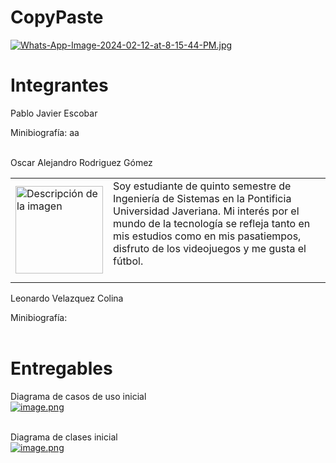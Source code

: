 # CopyPaste
[![Whats-App-Image-2024-02-12-at-8-15-44-PM.jpg](https://i.postimg.cc/59L0D3Wm/Whats-App-Image-2024-02-12-at-8-15-44-PM.jpg)](https://postimg.cc/MXZqQ1Tc)

# Integrantes
Pablo Javier Escobar <br>

Minibiografía: aa<br><br>


Oscar Alejandro Rodriguez Gómez<br>
<table>
  <tr>
    <td>
      <a href="https://postimg.cc/qzkhgtfQ">
        <img src="https://i.postimg.cc/wj1hYf83/image.png" width="140" alt="Descripción de la imagen">
      </a>
    </td>
    <td>
      Soy estudiante de quinto semestre de Ingeniería de Sistemas en la Pontificia Universidad Javeriana. Mi interés por el mundo de la tecnología se refleja tanto en mis estudios como en mis pasatiempos, disfruto de los videojuegos y me gusta el fútbol. <br><br>
    </td>
  </tr>
</table>


Leonardo Velazquez Colina<br>

Minibiografía: <br><br>

# Entregables
Diagrama de casos de uso inicial<br>
[![image.png](https://i.postimg.cc/7Yzgs7Kv/image.png)](https://postimg.cc/qzkhgtfQ)<br><br>


Diagrama de clases inicial<br>
[![image.png](https://i.postimg.cc/DzxsJcwG/image.png)](https://postimg.cc/McjXgVRZ)<br><br>
